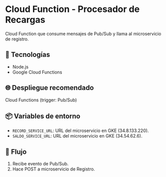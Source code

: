 # Cloud Function - Procesador de Recargas

Cloud Function que consume mensajes de Pub/Sub y llama al microservicio de registro.

## 🚀 Tecnologías

- Node.js
- Google Cloud Functions

## 🌐 Despliegue recomendado

Cloud Functions (trigger: Pub/Sub)

## 📦 Variables de entorno

- `RECORD_SERVICE_URL`: URL del microservicio en GKE (34.8.133.220).
- `SALDO_SERVICE_URL`: URL del microservicio en GKE (34.54.62.6).

## 🔄 Flujo

1. Recibe evento de Pub/Sub.
2. Hace POST a microservicio de Registro.
